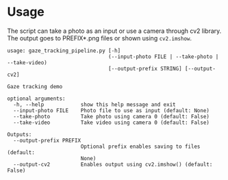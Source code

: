 # Usage 

The script can take a photo as an input or use a camera through cv2 library.
The output goes to PREFIX*.png files or shown using `cv2.imshow`.

```
usage: gaze_tracking_pipeline.py [-h]
                                 (--input-photo FILE | --take-photo | --take-video)
                                 [--output-prefix STRING] [--output-cv2]

Gaze tracking demo

optional arguments:
  -h, --help            show this help message and exit
  --input-photo FILE    Photo file to use as input (default: None)
  --take-photo          Take photo using camera 0 (default: False)
  --take-video          Take video using camera 0 (default: False)

Outputs:
  --output-prefix PREFIX
                        Optional prefix enables saving to files (default:
                        None)
  --output-cv2          Enables output using cv2.imshow() (default: False)

```